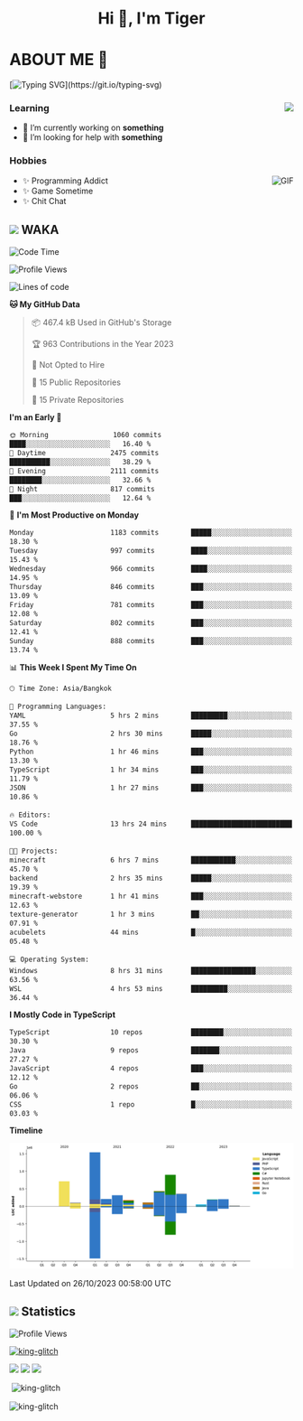 <h1 align="center">Hi 👋, I'm Tiger</h1>




# ABOUT ME 💬

[![Typing SVG](https://readme-typing-svg.herokuapp.com?color=22F771&vCenter=true&lines=A+perssionate+developer+from+nowhere.)](https://git.io/typing-svg)

<div>
 <img align="right" src="https://spotify-github-profile.vercel.app/api/view?uid=12129734423&cover_image=false&theme=default&bar_color=22d016&bar_color_cover=true" />
 <h3>Learning</h3>
 
 <ul>
  <li>🔭 I’m currently working on <b>something</b></li>
  <li>🤝 I’m looking for help with <b>something</b></li>
 </ul>
 
</div>
<div>
 <h3>Hobbies</h3>
 <img align="right" height="475px"  alt="GIF" src="https://i.pinimg.com/originals/1f/b7/db/1fb7dbee557e5ed509f7517da8a84d58.gif" />
 <ul>
  <li>✨ Programming Addict</li>
  <li>✨ Game Sometime</li>
  <li>✨ Chit Chat</li>
 </ul>
 
</div>



## <img height="40" src="https://raw.githubusercontent.com/innng/innng/master/assets/kyubey.gif"/> WAKA

<!--START_SECTION:waka-->
![Code Time](http://img.shields.io/badge/Code%20Time-1%2C623%20hrs%2015%20mins-blue)

![Profile Views](http://img.shields.io/badge/Profile%20Views-7-blue)

![Lines of code](https://img.shields.io/badge/From%20Hello%20World%20I%27ve%20Written-5.3%20million%20lines%20of%20code-blue)

**🐱 My GitHub Data** 

> 📦 467.4 kB Used in GitHub's Storage 
 > 
> 🏆 963 Contributions in the Year 2023
 > 
> 🚫 Not Opted to Hire
 > 
> 📜 15 Public Repositories 
 > 
> 🔑 15 Private Repositories 
 > 
**I'm an Early 🐤** 

```text
🌞 Morning                1060 commits        ████░░░░░░░░░░░░░░░░░░░░░   16.40 % 
🌆 Daytime                2475 commits        ██████████░░░░░░░░░░░░░░░   38.29 % 
🌃 Evening                2111 commits        ████████░░░░░░░░░░░░░░░░░   32.66 % 
🌙 Night                  817 commits         ███░░░░░░░░░░░░░░░░░░░░░░   12.64 % 
```
📅 **I'm Most Productive on Monday** 

```text
Monday                   1183 commits        █████░░░░░░░░░░░░░░░░░░░░   18.30 % 
Tuesday                  997 commits         ████░░░░░░░░░░░░░░░░░░░░░   15.43 % 
Wednesday                966 commits         ████░░░░░░░░░░░░░░░░░░░░░   14.95 % 
Thursday                 846 commits         ███░░░░░░░░░░░░░░░░░░░░░░   13.09 % 
Friday                   781 commits         ███░░░░░░░░░░░░░░░░░░░░░░   12.08 % 
Saturday                 802 commits         ███░░░░░░░░░░░░░░░░░░░░░░   12.41 % 
Sunday                   888 commits         ███░░░░░░░░░░░░░░░░░░░░░░   13.74 % 
```


📊 **This Week I Spent My Time On** 

```text
🕑︎ Time Zone: Asia/Bangkok

💬 Programming Languages: 
YAML                     5 hrs 2 mins        █████████░░░░░░░░░░░░░░░░   37.55 % 
Go                       2 hrs 30 mins       █████░░░░░░░░░░░░░░░░░░░░   18.76 % 
Python                   1 hr 46 mins        ███░░░░░░░░░░░░░░░░░░░░░░   13.30 % 
TypeScript               1 hr 34 mins        ███░░░░░░░░░░░░░░░░░░░░░░   11.79 % 
JSON                     1 hr 27 mins        ███░░░░░░░░░░░░░░░░░░░░░░   10.86 % 

🔥 Editors: 
VS Code                  13 hrs 24 mins      █████████████████████████   100.00 % 

🐱‍💻 Projects: 
minecraft                6 hrs 7 mins        ███████████░░░░░░░░░░░░░░   45.70 % 
backend                  2 hrs 35 mins       █████░░░░░░░░░░░░░░░░░░░░   19.39 % 
minecraft-webstore       1 hr 41 mins        ███░░░░░░░░░░░░░░░░░░░░░░   12.63 % 
texture-generator        1 hr 3 mins         ██░░░░░░░░░░░░░░░░░░░░░░░   07.91 % 
acubelets                44 mins             █░░░░░░░░░░░░░░░░░░░░░░░░   05.48 % 

💻 Operating System: 
Windows                  8 hrs 31 mins       ████████████████░░░░░░░░░   63.56 % 
WSL                      4 hrs 53 mins       █████████░░░░░░░░░░░░░░░░   36.44 % 
```

**I Mostly Code in TypeScript** 

```text
TypeScript               10 repos            ████████░░░░░░░░░░░░░░░░░   30.30 % 
Java                     9 repos             ███████░░░░░░░░░░░░░░░░░░   27.27 % 
JavaScript               4 repos             ███░░░░░░░░░░░░░░░░░░░░░░   12.12 % 
Go                       2 repos             ██░░░░░░░░░░░░░░░░░░░░░░░   06.06 % 
CSS                      1 repo              █░░░░░░░░░░░░░░░░░░░░░░░░   03.03 % 
```



**Timeline**

![Lines of Code chart](https://raw.githubusercontent.com/king-glitch/king-glitch/main/assets/bar_graph.png)


 Last Updated on 26/10/2023 00:58:00 UTC
<!--END_SECTION:waka-->
## <img height="40" src="https://raw.githubusercontent.com/innng/innng/master/assets/kyubey.gif"/> Statistics
![Profile Views](https://komarev.com/ghpvc/?username=king-glitch)  

<p align="left"> 
 <a href="https://github.com/ryo-ma/github-profile-trophy">
  <img src="https://github-profile-trophy.vercel.app/?username=king-glitch&theme=dracula" alt="king-glitch" />
 </a> </p>

![](https://github-profile-summary-cards.vercel.app/api/cards/profile-details?username=king-glitch&theme=dracula)
![](https://github-profile-summary-cards.vercel.app/api/cards/stats?username=king-glitch&theme=dracula) 
![](https://github-profile-summary-cards.vercel.app/api/cards/productive-time?username=king-glitch&theme=dracula)


<p>&nbsp;<img align="center" src="https://github-readme-stats.vercel.app/api?username=king-glitch&theme=dracula" alt="king-glitch" /></p>

<p><img align="center" src="https://github-readme-streak-stats.herokuapp.com/?user=king-glitch&theme=dracula" alt="king-glitch" /></p>
